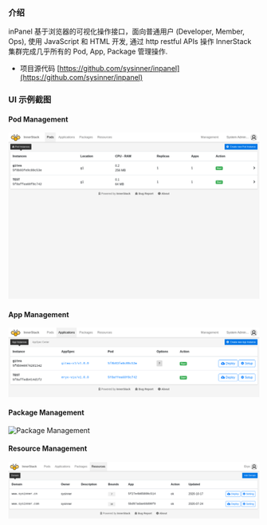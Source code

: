 ### 介绍

inPanel 基于浏览器的可视化操作接口，面向普通用户 (Developer, Member, Ops), 使用 JavaScript 和 HTML 开发, 通过 http restful APIs 操作 InnerStack 集群完成几乎所有的 Pod, App, Package 管理操作.

* 项目源代码 [https://github.com/sysinner/inpanel](https://github.com/sysinner/inpanel)


### UI 示例截图

#### Pod Management
![Pod Management](pod/assets/pod-list.cmp.png)

#### App Management
![App Management](app/assets/app-list.cmp.png)

#### Package Management
![Package Management](inpack/assets/inpack-list.png)

#### Resource Management
![Resource Management](ext/assets/domain-list.cmp.png)


